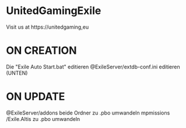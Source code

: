 # UnitedGamingExile
Visit us at https://unitedgaming,eu

# ON CREATION
Die "Exile Auto Start.bat" editieren
@ExileServer/extdb-conf.ini editieren (UNTEN)

# ON UPDATE
@ExileServer/addons beide Ordner zu .pbo umwandeln
mpmissions /Exile.Altis zu .pbo umwandeln
